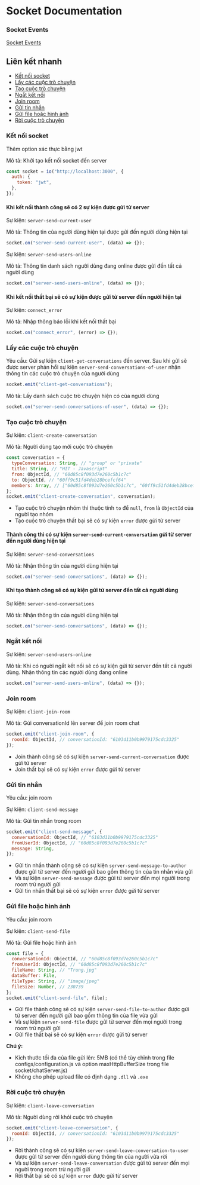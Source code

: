# Socket Documentation

### Socket Events

[Socket Events](https://github.com/tattrung15/Messenger_Server/blob/develop/socket/constants/index.js)

## Liên kết nhanh

- [Kết nối socket](#kết-nối-socket)
- [Lấy các cuộc trò chuyện](#lấy-các-cuộc-trò-chuyện)
- [Tạo cuộc trò chuyện](#tạo-cuộc-trò-chuyện)
- [Ngắt kết nối](#ngắt-kết-nối)
- [Join room](#join-room)
- [Gửi tin nhắn](#gửi-tin-nhắn)
- [Gửi file hoặc hình ảnh](#gửi-file-hoặc-hình-ảnh)
- [Rời cuộc trò chuyện](#rời-cuộc-trò-chuyện)

### Kết nối socket

Thêm option xác thực bằng jwt

Mô tả: Khởi tạo kết nối socket đến server

```Javascript
const socket = io("http://localhost:3000", {
  auth: {
    token: "jwt",
  },
});
```

#### Khi kết nối thành công sẽ có 2 sự kiện được gửi từ server

Sự kiện: `server-send-current-user`

Mô tả: Thông tin của người dùng hiện tại được gửi đến người dùng hiện tại

```Javascript
socket.on("server-send-current-user", (data) => {});
```

Sự kiện: `server-send-users-online`

Mô tả: Thông tin danh sách người dùng đang online được gửi đến tất cả người dùng

```Javascript
socket.on("server-send-users-online", (data) => {});
```

#### Khi kết nối thất bại sẽ có sự kiện được gửi từ server đến người hiện tại

Sự kiện: `connect_error`

Mô tả: Nhập thông báo lỗi khi kết nối thất bại

```Javascript
socket.on("connect_error", (error) => {});
```

### Lấy các cuộc trò chuyện

Yêu cầu: Gửi sự kiện `client-get-conversations` đến server. Sau khi gửi sẽ được server phản hồi sự kiện `server-send-conversations-of-user` nhận thông tin các cuộc trò chuyện của người dùng

```Javascript
socket.emit("client-get-conversations");
```

Mô tả: Lấy danh sách cuộc trò chuyện hiện có của người dùng

```Javascript
socket.on("server-send-conversations-of-user", (data) => {});
```

### Tạo cuộc trò chuyện

Sự kiện: `client-create-conversation`

Mô tả: Người dùng tạo mới cuộc trò chuyện

```Javascript
const conversation = {
  typeConversation: String, // "group" or "private"
  title: String, // "HIT - Javascript"
  from: ObjectId, // "60d85c8f093d7e260c5b1c7c"
  to: ObjectId, // "60ff9c51fd4deb28bcefcf64"
  members: Array, // ["60d85c8f093d7e260c5b1c7c", "60ff9c51fd4deb28bcefcf64"]
};
socket.emit("client-create-conversation", conversation);
```

- Tạo cuộc trò chuyện nhóm thì thuộc tính `to` để `null`, `from` là `ObjectId` của người tạo nhóm
- Tạo cuộc trò chuyện thất bại sẽ có sự kiện `error` được gửi từ server

#### Thành công thì có sự kiện `server-send-current-conversation` gửi từ server đến người dùng hiện tại

Sự kiện: `server-send-conversations`

Mô tả: Nhận thông tin của người dùng hiện tại

```Javascript
socket.on("server-send-conversations", (data) => {});
```

#### Khi tạo thành công sẽ có sự kiện gửi từ server đến tất cả người dùng

Sự kiện: `server-send-conversations`

Mô tả: Nhận thông tin của người dùng hiện tại

```Javascript
socket.on("server-send-conversations", (data) => {});
```

### Ngắt kết nối

Sự kiện: `server-send-users-online`

Mô tả: Khi có người ngắt kết nối sẽ có sự kiện gửi từ server đến tất cả người dùng. Nhận thông tin các người dùng đang online

```Javascript
socket.on("server-send-users-online", (data) => {});
```

### Join room

Sự kiện: `client-join-room`

Mô tả: Gửi conversationId lên server để join room chat

```Javascript
socket.emit("client-join-room", {
  roomId: ObjectId, // conversationId: "6103d11b0b9979175cdc3325"
});
```

- Join thành công sẽ có sự kiện `server-send-current-conversation` được gửi từ server
- Join thất bại sẽ có sự kiện `error` được gửi từ server

### Gửi tin nhắn

Yêu cầu: join room

Sự kiện: `client-send-message`

Mô tả: Gửi tin nhắn trong room

```Javascript
socket.emit("client-send-message", {
  conversationId: ObjectId, // "6103d11b0b9979175cdc3325"
  fromUserId: ObjectId, // "60d85c8f093d7e260c5b1c7c"
  message: String,
});
```

- Gửi tin nhắn thành công sẽ có sự kiện `server-send-message-to-author` được gửi từ server đến người gửi bao gồm thông tin của tin nhắn vừa gửi
- Và sự kiện `server-send-message` được gửi từ server đến mọi người trong room trừ người gửi
- Gửi tin nhắn thất bại sẽ có sự kiện `error` được gửi từ server

### Gửi file hoặc hình ảnh

Yêu cầu: join room

Sự kiện: `client-send-file`

Mô tả: Gửi file hoặc hình ảnh

```Javascript
const file = {
  conversationId: ObjectId, // "60d85c8f093d7e260c5b1c7c"
  fromUserId: ObjectId, // "60d85c8f093d7e260c5b1c7c"
  fileName: String, // "Trung.jpg"
  dataBuffer: File,
  fileType: String, // "image/jpeg"
  fileSize: Number, // 230739
};
socket.emit("client-send-file", file);
```

- Gửi file thành công sẽ có sự kiện `server-send-file-to-author` được gửi từ server đến người gửi bao gồm thông tin của file vừa gửi
- Và sự kiện `server-send-file` được gửi từ server đến mọi người trong room trừ người gửi
- Gửi file thất bại sẽ có sự kiện `error` được gửi từ server

**Chú ý:**

- Kích thước tối đa của file gửi lên: 5MB (có thể tùy chỉnh trong file configs/configuration.js và option maxHttpBufferSize trong file socket/chatServer.js)
- Không cho phép upload file có định dạng `.dll` và `.exe`

### Rời cuộc trò chuyện

Sự kiện: `client-leave-conversation`

Mô tả: Người dùng rời khỏi cuộc trò chuyện

```Javascript
socket.emit("client-leave-conversation", {
  roomId: ObjectId, // conversationId: "6103d11b0b9979175cdc3325"
});
```

- Rời thành công sẽ có sự kiện `server-send-leave-conversation-to-user` được gửi từ server đến người dùng thông tin của người vừa rời
- Và sự kiện `server-send-leave-conversation` được gửi từ server đến mọi người trong room trừ người gửi
- Rời thất bại sẽ có sự kiện `error` được gửi từ server
